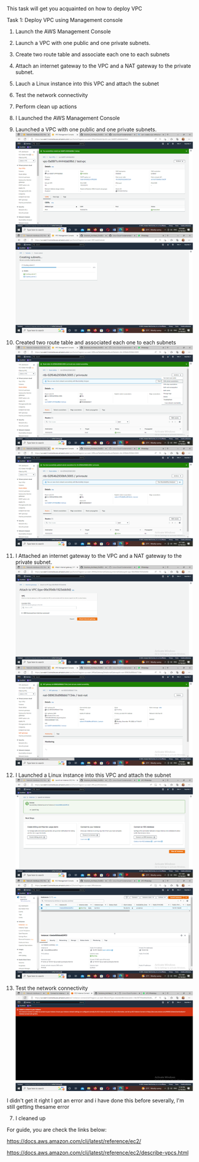 This task will get you acquainted on how to deploy VPC 


Task 1: Deploy VPC using Management console
1. Launch the AWS Management Console
2. Launch a VPC with one public and one private subnets.
3. Create two route table and associate  each one to each subnets
4. Attach an internet gateway to the VPC and a NAT gateway to the private subnet.
5. Lauch a Linux instance into this VPC and attach the subnet
6. Test the network connectivity
7. Perform clean up actions


1. I Launched the AWS Management Console

2. Launched a VPC with one public and one private subnets.
![Alt text](../../images/Screenshot%20(908).png)
![Alt text](../../images/Screenshot%20(909).png)

3. Created two route table and associated  each one to each subnets
![Alt text](../../images/Screenshot%20(912).png)
![Alt text](../../images/Screenshot%20(913).png)

4. I Attached an internet gateway to the VPC and a NAT gateway to the private subnet.
![Alt text](../../images/Screenshot%20(914).png)
![Alt text](../../images/Screenshot%20(916).png)

5. I Launched a Linux instance into this VPC and attach the subnet
![Alt text](../../images/Screenshot%20(917).png)
![Alt text](../../images/Screenshot%20(918).png)
6. Test the network connectivity
![Alt text](../../images/Screenshot%20(919).png)

I didn't get it right I got an error and i have done this before severally, I'm still getting thesame error

7. I cleaned up




For guide, you are check the links below:

https://docs.aws.amazon.com/cli/latest/reference/ec2/



https://docs.aws.amazon.com/cli/latest/reference/ec2/describe-vpcs.html

